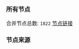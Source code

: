 ### 所有节点
合并节点总数: `1822`
[节点链接](https://raw.githubusercontent.com/rzhy1/11/master/sub/sub_merge_base64.txt)

### 节点来源